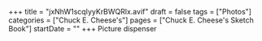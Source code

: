 +++
title = "jxNhW1scqIyyKrBWQRlx.avif"
draft = false
tags = ["Photos"]
categories = ["Chuck E. Cheese's"]
pages = ["Chuck E. Cheese's Sketch Book"]
startDate = ""
+++
Picture dispenser
